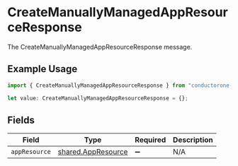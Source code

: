# CreateManuallyManagedAppResourceResponse

The CreateManuallyManagedAppResourceResponse message.

## Example Usage

```typescript
import { CreateManuallyManagedAppResourceResponse } from "conductorone-sdk-typescript/sdk/models/shared";

let value: CreateManuallyManagedAppResourceResponse = {};
```

## Fields

| Field                                                           | Type                                                            | Required                                                        | Description                                                     |
| --------------------------------------------------------------- | --------------------------------------------------------------- | --------------------------------------------------------------- | --------------------------------------------------------------- |
| `appResource`                                                   | [shared.AppResource](../../../sdk/models/shared/appresource.md) | :heavy_minus_sign:                                              | N/A                                                             |